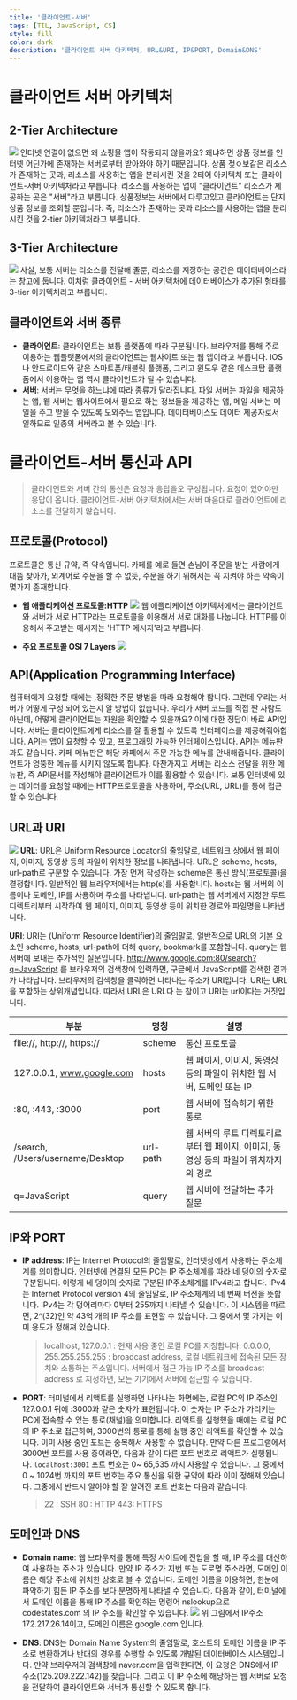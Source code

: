```yaml
---
title: '클라이언트-서버'
tags: [TIL, JavaScript, CS]
style: fill
color: dark
description: '클라이언트 서버 아키텍처, URL&URI, IP&PORT, Domain&DNS'
---
```


# 클라이언트 서버 아키텍처

## 2-Tier Architecture

![](https://images.velog.io/images/blackdavil01/post/f1690ed3-df69-4b1b-bd1a-da5afd407774/%EC%8A%A4%ED%81%AC%EB%A6%B0%EC%83%B7,%202021-07-29%2023-02-01.png)
인터넷 연결이 없으면 왜 쇼핑몰 앱이 작동되지 않을까요? 왜냐하면 상품 정보를 인터넷 어딘가에 존재하는 서버로부터 받아와야 하기 때문입니다.
상품 젖ㅇ보같은 리소스가 존재하는 곳과, 리소스를 사용하는 앱을 분리시킨 것을 2티어 아키텍처 또는 클라이언트-서버 아키텍처라고 부릅니다.
리소스를 사용하는 앱이 "클라이언트" 리소스가 제공하는 곳은 "서버"라고 부릅니다.
상품정보는 서버에서 다루고있고 클라이언트는 단지 상품 정보를 조회할 뿐입니다.
즉, 리소스가 존재하는 곳과 리소스를 사용하는 앱을 분리시킨 것을 2-tier 아키텍처라고 부릅니다.

## 3-Tier Architecture

![](https://images.velog.io/images/blackdavil01/post/ae16dcb6-b6cb-488e-aad8-e873c31f979b/%EC%8A%A4%ED%81%AC%EB%A6%B0%EC%83%B7,%202021-07-29%2023-02-48.png)
사실, 보통 서버는 리소스를 전달해 줄뿐, 리소스를 저장하는 공간은 데이터베이스라는 창고에 둡니다.
이처럼 클라이언트 - 서버 아키텍처에 데이터베이스가 추가된 형태를 3-tier 아키텍처라고 부릅니다.

## 클라이언트와 서버 종류

- **클라이언트**: 클라이언트는 보통 플랫폼에 따라 구분됩니다. 브라우저를 통해 주로 이용하는 웹플랫폼에서의 클라이언트는 웹사이트 또는 웹 앱이라고 부릅니다. IOS나 안드로이드와 같은 스마트폰/태블릿 플랫폼, 그리고 윈도우 같은 데스크탑 플랫폼에서 이용하는 앱 역시 클라이언트가 될 수 있습니다.
- **서버**: 서버는 무엇을 하느냐에 따라 종류가 달라집니다. 파일 서버는 파일을 제공하는 앱, 웹 서버는 웹사이트에서 필요로 하는 정보들을 제공하는 앱, 메일 서버는 메일을 주고 받을 수 있도록 도와주느 앱입니다. 데이터베이스도 데이터 제공자로서 일하므로 일종의 서버라고 볼 수 있습니다.

# 클라이언트-서버 통신과 API

> 클라이언트와 서버 간의 통신은 요청과 응답을오 구성됩니다. 요청이 있어야만 응답이 옵니다.
> 클라이언트-서버 아키텍처에서는 서버 마음대로 클라이언트에 리소스를 전달하지 않습니다.

## 프로토콜(Protocol)

프로토콜은 통신 규약, 즉 약속입니다. 카페를 예로 들면 손님이 주문을 받는 사람에게 대뜸 찾아가, 외계어로 주문을 할 수 없듯, 주문을 하기 위해서는 꼭 지켜야 하는 약속이 몇가지 존재합니다.

- **웹 애플리케이션 프로토콜:HTTP**
  ![](https://images.velog.io/images/blackdavil01/post/040247c3-8b21-412f-8b10-fc9504be4f3a/%EC%8A%A4%ED%81%AC%EB%A6%B0%EC%83%B7,%202021-07-29%2023-09-12.png)
  웹 애플리케이션 아키텍처에서는 클라이언트와 서버가 서로 HTTP라는 프로토콜을 이용해서 서로 대화를 나눕니다. HTTP를 이용해서 주고받는 메시지는 'HTTP 메시지'라고 부릅니다.

- **주요 프로토콜 OSI 7 Layers**
  ![](https://images.velog.io/images/blackdavil01/post/5b1f7fdb-6697-4ecd-8a24-e27f53bd8725/%EC%8A%A4%ED%81%AC%EB%A6%B0%EC%83%B7,%202021-07-29%2023-12-18.png)

## API(Application Programming Interface)

컴퓨터에게 요청할 때에는 ,정확한 주문 방법을 따라 요청해야 합니다. 그런데 우리는 서버가 어떻게 구성 되어 있는지 알 방법이 없습니다. 우리가 서버 코드를 직접 짠 사람도 아닌데, 어떻게 클라이언트는 자원을 확인할 수 있을까요?
이에 대한 정답이 바로 API입니다.
서버는 클라이언트에게 리소스를 잘 활용할 수 있도록 인터페이스를 제공해줘야합니다.
API는 앱이 요청할 수 있고, 프로그래밍 가능한 인터페이스입니다.
API는 메뉴판과도 같습니다. 카페 메뉴판은 해당 카페에서 주문 가능한 메뉴를 안내해줍니다. 클라이언트가 엉뚱한 메뉴를 시키지 않도록 합니다.
마찬가지고 서버는 리소스 전달을 위한 메뉴판, 즉 API문서를 작성해야 클라이언트가 이를 활용할 수 있습니다.
보통 인터넷에 있는 데이터를 요청할 때에는 HTTP프로토콜을 사용하며, 주소(URL, URL)를 통해 접근 할 수 있습니다.

## URL과 URI

![](https://images.velog.io/images/blackdavil01/post/564fb395-37cb-43d0-bd30-73410dd7140e/%EC%8A%A4%ED%81%AC%EB%A6%B0%EC%83%B7,%202021-07-29%2023-19-46.png)
**URL**: URL은 Uniform Resource Locator의 줄임말로, 네트워크 상에서 웹 페이지, 이미지, 동영상 등의 파일이 위치한 정보를 나타냅니다. URL은 scheme, hosts, url-path로 구분할 수 있습니다. 가장 먼저 작성하는 scheme은 통신 방식(프로토콜)을 결정합니다. 일반적인 웹 브라우저에서는 http(s)를 사용합니다. hosts는 웹 서버의 이름이나 도메인, IP를 사용하며 주소를 나타냅니다. url-path는 웹 서버에서 지정한 루트 디렉토리부터 시작하여 웹 페이지, 이미지, 동영상 등이 위치한 경로와 파일명을 나타냅니다.

**URI**: URI는 (Uniform Resource Identifier)의 줄임말로, 일반적으로 URL의 기본 요소인 scheme, hosts, url-path에 더해 query, bookmark를 포함합니다. query는 웹 서버에 보내는 추가적인 질문입니다. http://www.google.com:80/search?q=JavaScript 를 브라우저의 검색창에 입력하면, 구글에서 JavaScript를 검색한 결과가 나타납니다.
브라우저의 검색창을 클릭하면 나타나는 주소가 URI입니다. URI는 URL을 포함하는 상위개념입니다. 따라서 URL은 URL다 는 참이고 URI는 url이다는 거짓입니다.

| 부분                             | 명칭     | 설명                                                                                |
| -------------------------------- | -------- | ----------------------------------------------------------------------------------- |
| file://, http://, https://       | scheme   | 통신 프로토콜                                                                       |
| 127.0.0.1, www.google.com        | hosts    | 웹 페이지, 이미지, 동영상 등의 파일이 위치한 웹 서버, 도메인 또는 IP                |
| :80, :443, :3000                 | port     | 웹 서버에 접속하기 위한 통로                                                        |
| /search, /Users/username/Desktop | url-path | 웹 서버의 루트 디렉토리로부터 웹 페이지, 이미지, 동영상 등의 파일이 위치까지의 경로 |
| q=JavaScript                     | query    | 웹 서버에 전달하는 추가 질문                                                        |

## IP와 PORT

- **IP address**: IP는 Internet Protocol의 줄임말로, 인터넷상에서 사용하는 주소체계를 의미합니다. 인터넷에 연결된 모든 PC는 IP 주소체계를 따라 네 덩이의 숫자로 구분됩니다. 이렇게 네 덩이의 숫자로 구분된 IP주소체계를 IPv4라고 합니다.
  IPv4는 Internet Protocol version 4의 줄임말로, IP 주소체계의 네 번째 버전을 뜻합니다.
  IPv4는 각 덩어리마다 0부터 255까지 나타낼 수 있습니다. 이 시스템을 따르면, 2^(32)인 약 43억 개의 IP 주소를 표현할 수 있습니다. 그 중에서 몇 가지는 이미 용도가 정해져 있습니다.

  > localhost, 127.0.0.1 : 현재 사용 중인 로컬 PC를 지칭합니다.
  > 0.0.0.0, 255.255.255.255 : broadcast address, 로컬 네트워크에 접속된 모든 장치와 소통하는 주소입니다. 서버에서 접근 가능 IP 주소를 broadcast address 로 지정하면, 모든 기기에서 서버에 접근할 수 있습니다.

- **PORT**: 터미널에서 리액트를 실행하면 나타나는 화면에는, 로컬 PC의 IP 주소인 127.0.0.1 뒤에 :3000과 같은 숫자가 표현됩니다. 이 숫자는 IP 주소가 가리키는 PC에 접속할 수 있는 통로(채널)을 의미합니다. 리액트를 실행했을 때에는 로컬 PC의 IP 주소로 접근하여, 3000번의 통로를 통해 실행 중인 리액트를 확인할 수 있습니다. 이미 사용 중인 포트는 중복해서 사용할 수 없습니다. 만약 다른 프로그램에서 3000번 포트를 사용 중이라면, 다음과 같이 다른 포트 번호로 리액트가 실행됩니다.
  `localhost:3001`
  포트 번호는 0~ 65,535 까지 사용할 수 있습니다. 그 중에서 0 ~ 1024번 까지의 포트 번호는 주요 통신을 위한 규약에 따라 이미 정해져 있습니다. 그중에서 반드시 알아야 할 잘 알려진 포트 번호는 다음과 같습니다.
  > 22 : SSH
  > 80 : HTTP
  > 443: HTTPS

## 도메인과 DNS

- **Domain name**: 웹 브라우저를 통해 특정 사이트에 진입을 할 때, IP 주소를 대신하여 사용하는 주소가 있습니다. 만약 IP 주소가 지번 또는 도로명 주소라면, 도메인 이름은 해당 주소에 위치한 상호로 볼 수 있습니다. 도메인 이름을 이용하면, 한눈에 파악하기 힘든 IP 주소를 보다 분명하게 나타낼 수 있습니다.
  다음과 같이, 터미널에서 도메인 이름을 통해 IP 주소를 확인하는 명령어 nslookup으로 codestates.com 의 IP 주소를 확인할 수 있습니다.
  ![](https://images.velog.io/images/blackdavil01/post/33069d51-56e6-4a7d-9752-5894b410ad23/%EC%8A%A4%ED%81%AC%EB%A6%B0%EC%83%B7,%202021-07-29%2023-30-49.png)
  위 그림에서 IP주소 172.217.26.14이고, 도메인 이름은 google.com 입니다.

- **DNS**: DNS는 Domain Name System의 줄임말로, 호스트의 도메인 이름을 IP 주소로 변환하거나 반대의 경우를 수행할 수 있도록 개발된 데이터베이스 시스템입니다. 만약 브라우저의 검색창에 naver.com을 입력한다면, 이 요청은 DNS에서 IP 주소(125.209.222.142)를 찾습니다. 그리고 이 IP 주소에 해당하는 웹 서버로 요청을 전달하여 클라이언트와 서버가 통신할 수 있도록 합니다.
